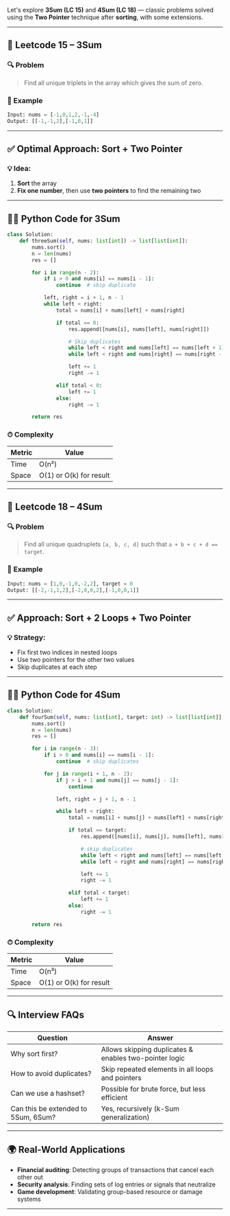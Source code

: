 Let's explore **3Sum (LC 15)** and **4Sum (LC 18)** — classic problems solved using the **Two Pointer** technique after **sorting**, with some extensions.

---

## 🔷 Leetcode 15 – 3Sum

### 🔍 Problem

> Find all unique triplets in the array which gives the sum of zero.

### 🧪 Example

```python
Input: nums = [-1,0,1,2,-1,-4]
Output: [[-1,-1,2],[-1,0,1]]
```

---

## ✅ Optimal Approach: Sort + Two Pointer

### 💡 Idea:

1. **Sort** the array
2. **Fix one number**, then use **two pointers** to find the remaining two

---

## 🧑‍💻 Python Code for 3Sum

```python
class Solution:
    def threeSum(self, nums: list[int]) -> list[list[int]]:
        nums.sort()
        n = len(nums)
        res = []

        for i in range(n - 2):
            if i > 0 and nums[i] == nums[i - 1]:
                continue  # skip duplicate

            left, right = i + 1, n - 1
            while left < right:
                total = nums[i] + nums[left] + nums[right]

                if total == 0:
                    res.append([nums[i], nums[left], nums[right]])

                    # Skip duplicates
                    while left < right and nums[left] == nums[left + 1]: left += 1
                    while left < right and nums[right] == nums[right - 1]: right -= 1

                    left += 1
                    right -= 1

                elif total < 0:
                    left += 1
                else:
                    right -= 1

        return res
```

### ⏱ Complexity

| Metric | Value                   |
| ------ | ----------------------- |
| Time   | O(n²)                   |
| Space  | O(1) or O(k) for result |

---

## 🔷 Leetcode 18 – 4Sum

### 🔍 Problem

> Find all unique quadruplets `[a, b, c, d]` such that `a + b + c + d == target`.

### 🧪 Example

```python
Input: nums = [1,0,-1,0,-2,2], target = 0
Output: [[-2,-1,1,2],[-2,0,0,2],[-1,0,0,1]]
```

---

## ✅ Approach: Sort + 2 Loops + Two Pointer

### 💡 Strategy:

* Fix first two indices in nested loops
* Use two pointers for the other two values
* Skip duplicates at each step

---

## 🧑‍💻 Python Code for 4Sum

```python
class Solution:
    def fourSum(self, nums: list[int], target: int) -> list[list[int]]:
        nums.sort()
        n = len(nums)
        res = []

        for i in range(n - 3):
            if i > 0 and nums[i] == nums[i - 1]:
                continue  # skip duplicates

            for j in range(i + 1, n - 2):
                if j > i + 1 and nums[j] == nums[j - 1]:
                    continue

                left, right = j + 1, n - 1

                while left < right:
                    total = nums[i] + nums[j] + nums[left] + nums[right]

                    if total == target:
                        res.append([nums[i], nums[j], nums[left], nums[right]])

                        # skip duplicates
                        while left < right and nums[left] == nums[left + 1]: left += 1
                        while left < right and nums[right] == nums[right - 1]: right -= 1

                        left += 1
                        right -= 1

                    elif total < target:
                        left += 1
                    else:
                        right -= 1

        return res
```

### ⏱ Complexity

| Metric | Value                   |
| ------ | ----------------------- |
| Time   | O(n³)                   |
| Space  | O(1) or O(k) for result |

---

## 🔍 Interview FAQs

| Question                            | Answer                                                 |
| ----------------------------------- | ------------------------------------------------------ |
| Why sort first?                     | Allows skipping duplicates & enables two-pointer logic |
| How to avoid duplicates?            | Skip repeated elements in all loops and pointers       |
| Can we use a hashset?               | Possible for brute force, but less efficient           |
| Can this be extended to 5Sum, 6Sum? | Yes, recursively (k-Sum generalization)                |

---

## 🌍 Real-World Applications

* **Financial auditing**: Detecting groups of transactions that cancel each other out
* **Security analysis**: Finding sets of log entries or signals that neutralize
* **Game development**: Validating group-based resource or damage systems

---
